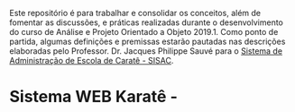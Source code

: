 Este repositório é para trabalhar e consolidar os conceitos, além de fomentar as discussões, e práticas realizadas durante o desenvolvimento do curso de Análise e Projeto Orientado a Objeto 2019.1. Como ponto de partida, algumas definições e premissas estarão pautadas nas descrições elaboradas pelo Professor. Dr. Jacques Philippe Sauvé para o [Sistema de Administração de Escola de Caratê - SISAC](http://www.dsc.ufcg.edu.br/~jacques/cursos/2005.1/si1/projeto/index.htm).   

# Sistema WEB Karatê - 


